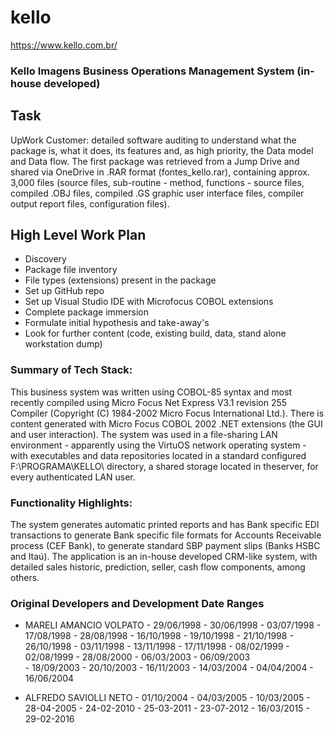# kello

https://www.kello.com.br/

### Kello Imagens Business Operations Management System (in-house developed)

## Task

UpWork Customer: detailed software auditing to understand what the package is, what it does, its features and, as high priority, the Data model and Data flow. 
The first package was retrieved from a Jump Drive and shared via OneDrive in .RAR format (fontes_kello.rar), containing approx. 3,000 files (source files, sub-routine - method, functions - source files, compiled .OBJ files, compiled .GS graphic user interface files, compiler output report files, configuration files).

## High Level Work Plan

  - Discovery
  - Package file inventory
  - File types (extensions) present in the package
  - Set up GitHub repo
  - Set up Visual Studio IDE with Microfocus COBOL extensions
  - Complete package immersion
  - Formulate initial hypothesis and take-away's
  - Look for further content (code, existing build, data, stand alone workstation dump)

### Summary of Tech Stack: 
This business system was written using COBOL-85 syntax and most recently compiled using Micro Focus Net Express V3.1 revision 255 Compiler (Copyright (C) 1984-2002 Micro Focus International Ltd.). There is content generated with Micro Focus COBOL 2002 .NET extensions (the GUI and user interaction). The system was used in a file-sharing LAN environment - apparently using the VirtuOS network operating system - with executables and data repositories located in a standard configured F:\PROGRAMA\KELLO\ directory, a shared storage located in theserver, for every authenticated LAN user.

### Functionality Highlights: 
The system generates automatic printed reports and has Bank specific EDI transactions to generate Bank specific file formats for Accounts Receivable process (CEF Bank), to generate standard SBP payment slips (Banks HSBC and Itaú). 
The application is an in-house developed CRM-like system, with detailed sales historic, prediction, seller, cash flow components, among others. 

### Original Developers and Development Date Ranges

  - MARELI AMANCIO VOLPATO 
          -   29/06/1998
          -   30/06/1998
          -   03/07/1998
          -   17/08/1998
          -   28/08/1998
          -   16/10/1998
          -   19/10/1998
          -   21/10/1998
          -   26/10/1998
          -   03/11/1998
          -   13/11/1998
          -   17/11/1998
          -   08/02/1999
          -   02/08/1999
          -   28/08/2000
          -   06/03/2003
          -   06/09/2003      
          -   18/09/2003
          -   20/10/2003
          -   16/11/2003
          -   14/03/2004
          -   04/04/2004
          -   16/06/2004

  - ALFREDO SAVIOLLI NETO
          -   01/10/2004
          -   04/03/2005
          -   10/03/2005
          -   28-04-2005
          -   24-02-2010
          -   25-03-2011
          -   23-07-2012
          -   16/03/2015
          -   29-02-2016 
